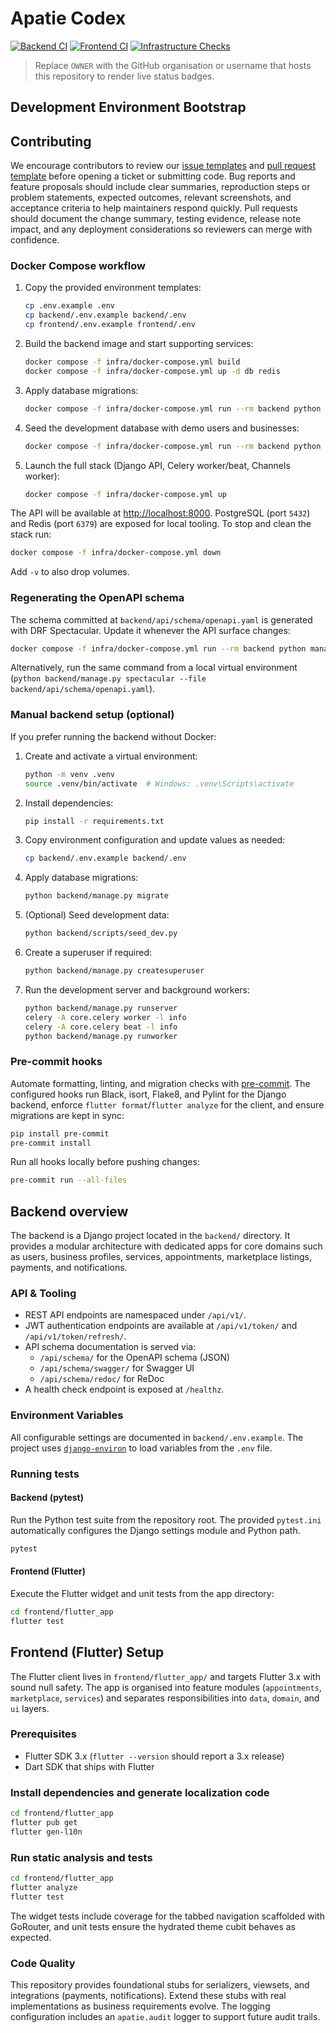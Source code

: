 # Apatie Codex

[![Backend CI](https://github.com/OWNER/Apatie-codex/actions/workflows/backend.yml/badge.svg)](https://github.com/OWNER/Apatie-codex/actions/workflows/backend.yml)
[![Frontend CI](https://github.com/OWNER/Apatie-codex/actions/workflows/frontend.yml/badge.svg)](https://github.com/OWNER/Apatie-codex/actions/workflows/frontend.yml)
[![Infrastructure Checks](https://github.com/OWNER/Apatie-codex/actions/workflows/infra.yml/badge.svg)](https://github.com/OWNER/Apatie-codex/actions/workflows/infra.yml)

> Replace `OWNER` with the GitHub organisation or username that hosts this repository to render live status badges.

## Development Environment Bootstrap

## Contributing

We encourage contributors to review our [issue templates](.github/ISSUE_TEMPLATE/) and [pull request template](.github/pull_request_template.md) before opening a ticket or submitting code. Bug reports and feature proposals should include clear summaries, reproduction steps or problem statements, expected outcomes, relevant screenshots, and acceptance criteria to help maintainers respond quickly. Pull requests should document the change summary, testing evidence, release note impact, and any deployment considerations so reviewers can merge with confidence.

### Docker Compose workflow

1. Copy the provided environment templates:
   ```bash
   cp .env.example .env
   cp backend/.env.example backend/.env
   cp frontend/.env.example frontend/.env
   ```
2. Build the backend image and start supporting services:
   ```bash
   docker compose -f infra/docker-compose.yml build
   docker compose -f infra/docker-compose.yml up -d db redis
   ```
3. Apply database migrations:
   ```bash
   docker compose -f infra/docker-compose.yml run --rm backend python manage.py migrate
   ```
4. Seed the development database with demo users and businesses:
   ```bash
   docker compose -f infra/docker-compose.yml run --rm backend python scripts/seed_dev.py
   ```
5. Launch the full stack (Django API, Celery worker/beat, Channels worker):
   ```bash
   docker compose -f infra/docker-compose.yml up
   ```

The API will be available at [http://localhost:8000](http://localhost:8000). PostgreSQL (port `5432`) and Redis (port `6379`) are exposed for local tooling. To stop and clean the stack run:

```bash
docker compose -f infra/docker-compose.yml down
```

Add `-v` to also drop volumes.

### Regenerating the OpenAPI schema

The schema committed at `backend/api/schema/openapi.yaml` is generated with DRF Spectacular. Update it whenever the API surface changes:

```bash
docker compose -f infra/docker-compose.yml run --rm backend python manage.py spectacular --file api/schema/openapi.yaml
```

Alternatively, run the same command from a local virtual environment (`python backend/manage.py spectacular --file backend/api/schema/openapi.yaml`).

### Manual backend setup (optional)

If you prefer running the backend without Docker:

1. Create and activate a virtual environment:
   ```bash
   python -m venv .venv
   source .venv/bin/activate  # Windows: .venv\Scripts\activate
   ```
2. Install dependencies:
   ```bash
   pip install -r requirements.txt
   ```
3. Copy environment configuration and update values as needed:
   ```bash
   cp backend/.env.example backend/.env
   ```
4. Apply database migrations:
   ```bash
   python backend/manage.py migrate
   ```
5. (Optional) Seed development data:
   ```bash
   python backend/scripts/seed_dev.py
   ```
6. Create a superuser if required:
   ```bash
   python backend/manage.py createsuperuser
   ```
7. Run the development server and background workers:
   ```bash
   python backend/manage.py runserver
   celery -A core.celery worker -l info
   celery -A core.celery beat -l info
   python backend/manage.py runworker
   ```

### Pre-commit hooks

Automate formatting, linting, and migration checks with [pre-commit](https://pre-commit.com/). The configured hooks run Black,
isort, Flake8, and Pylint for the Django backend, enforce `flutter format`/`flutter analyze` for the client, and ensure
migrations are kept in sync:

```bash
pip install pre-commit
pre-commit install
```

Run all hooks locally before pushing changes:

```bash
pre-commit run --all-files
```

## Backend overview

The backend is a Django project located in the `backend/` directory. It provides a modular architecture with dedicated apps for core domains such as users, business profiles, services, appointments, marketplace listings, payments, and notifications.

### API & Tooling

* REST API endpoints are namespaced under `/api/v1/`.
* JWT authentication endpoints are available at `/api/v1/token/` and `/api/v1/token/refresh/`.
* API schema documentation is served via:
  * `/api/schema/` for the OpenAPI schema (JSON)
  * `/api/schema/swagger/` for Swagger UI
  * `/api/schema/redoc/` for ReDoc
* A health check endpoint is exposed at `/healthz`.

### Environment Variables

All configurable settings are documented in `backend/.env.example`. The project uses [`django-environ`](https://django-environ.readthedocs.io/) to load variables from the `.env` file.

### Running tests

#### Backend (pytest)

Run the Python test suite from the repository root. The provided `pytest.ini` automatically configures the Django settings module and Python path.

```bash
pytest
```

#### Frontend (Flutter)

Execute the Flutter widget and unit tests from the app directory:

```bash
cd frontend/flutter_app
flutter test
```

## Frontend (Flutter) Setup

The Flutter client lives in `frontend/flutter_app/` and targets Flutter 3.x with sound null safety. The app is organised into feature modules (`appointments`, `marketplace`, `services`) and separates responsibilities into `data`, `domain`, and `ui` layers.

### Prerequisites

* Flutter SDK 3.x (`flutter --version` should report a 3.x release)
* Dart SDK that ships with Flutter

### Install dependencies and generate localization code

```bash
cd frontend/flutter_app
flutter pub get
flutter gen-l10n
```

### Run static analysis and tests

```bash
cd frontend/flutter_app
flutter analyze
flutter test
```

The widget tests include coverage for the tabbed navigation scaffolded with GoRouter, and unit tests ensure the hydrated theme cubit behaves as expected.

### Code Quality

This repository provides foundational stubs for serializers, viewsets, and integrations (payments, notifications). Extend these stubs with real implementations as business requirements evolve. The logging configuration includes an `apatie.audit` logger to support future audit trails.
